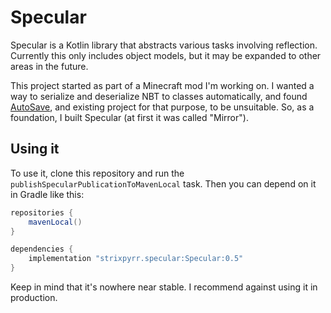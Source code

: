 # Specular

Specular is a Kotlin library that abstracts various tasks involving reflection. Currently this only includes object models, but it may be expanded to other areas in the future.

This project started as part of a Minecraft mod I'm working on. I wanted a way to serialize and deserialize NBT to classes automatically, and found [AutoSave](https://github.com/SleepyTrousers/AutoSave), and existing project for that purpose, to be unsuitable. So, as a foundation, I built Specular (at first it was called "Mirror").

## Using it

To use it, clone this repository and run the `publishSpecularPublicationToMavenLocal` task. Then you can depend on it in Gradle like this:

```groovy
repositories {
	mavenLocal()
}

dependencies {
	implementation "strixpyrr.specular:Specular:0.5"
}
```

Keep in mind that it's nowhere near stable. I recommend against using it in production.
